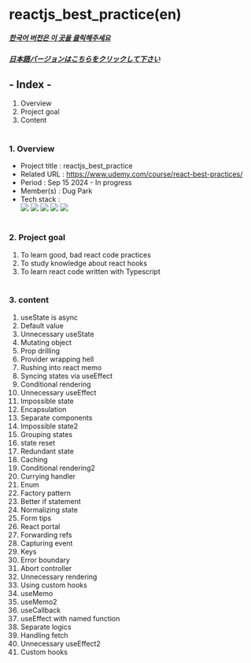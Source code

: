# reactjs_best_practice(en)

##### [한국어 버전은 이 곳을 클릭해주세요](README.md)

##### [日本語バージョンはこちらをクリックして下さい](README_JP.md)

## - Index -

1. Overview
2. Project goal
3. Content
   </br>
   </br>

### 1. Overview

- Project title : reactjs_best_practice
- Related URL : https://www.udemy.com/course/react-best-practices/
- Period : Sep 15 2024 - In progress
- Member(s) : Dug Park
- Tech stack : </br>
  <img src="https://img.shields.io/badge/HTML5-E34F26?style=for-the-badge&logo=HTML5&logoColor=white">
  <img src="https://img.shields.io/badge/CSS3-1572B6?style=for-the-badge&logo=CSS3&logoColor=white">
  <img src="https://img.shields.io/badge/Javascript-F7DF1E?style=for-the-badge&logo=Javascript&logoColor=white">
  <img src="https://img.shields.io/badge/Typescript-3178C6?style=for-the-badge&logo=Typescript&logoColor=white">
  <img src="https://img.shields.io/badge/React-61DAFB?style=for-the-badge&logo=react&logoColor=white">
  </br>
  </br>

### 2. Project goal

1. To learn good, bad react code practices
2. To study knowledge about react hooks
3. To learn react code written with Typescript
   </br>
   </br>

### 3. content

1. useState is async
2. Default value
3. Unnecessary useState
4. Mutating object
5. Prop drilling
6. Provider wrapping hell
7. Rushing into react memo
8. Syncing states via useEffect
9. Conditional rendering
10. Unnecessary useEffect
11. Impossible state
12. Encapsulation
13. Separate components
14. Impossible state2
15. Grouping states
16. state reset
17. Redundant state
18. Caching
19. Conditional rendering2
20. Currying handler
21. Enum
22. Factory pattern
23. Better if statement
24. Normalizing state
25. Form tips
26. React portal
27. Forwarding refs
28. Capturing event
29. Keys
30. Error boundary
31. Abort controller
32. Unnecessary rendering
33. Using custom hooks
34. useMemo
35. useMemo2
36. useCallback
37. useEffect with named function
38. Separate logics
39. Handling fetch
40. Unnecessary useEffect2
41. Custom hooks
